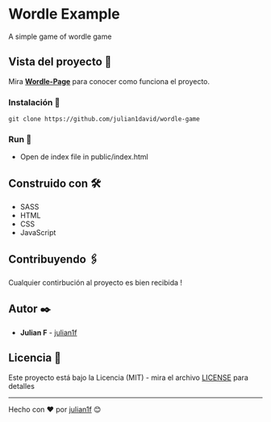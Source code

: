 # Wordle Example
A simple game of wordle game 


## Vista del proyecto 🚀

Mira **[Wordle-Page](https://julian1david.github.io/wordle-game/)** para conocer como funciona el proyecto.


### Instalación 🔧

```
git clone https://github.com/julian1david/wordle-game
```

### Run  🔧

* Open de index file in public/index.html

## Construido con 🛠️

* SASS
* HTML
* CSS
* JavaScript

## Contribuyendo 🖇️

Cualquier contirbución al proyecto es bien recibida ! 

## Autor ✒️

* **Julian F**  - [julian1f](https://github.com/julian1david)


## Licencia 📄

Este proyecto está bajo la Licencia (MIT) - mira el archivo [LICENSE](LICENSE) para detalles

---
Hecho con ❤️ por [julian1f](https://github.com/julian1david) 😊